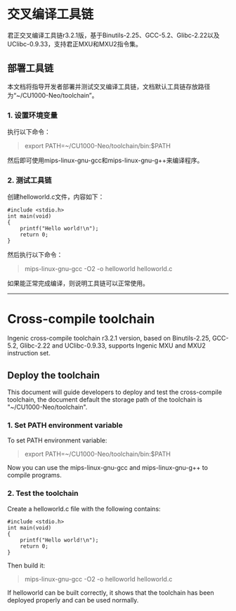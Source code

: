 # 交叉编译工具链
君正交叉编译工具链r3.2.1版，基于Binutils-2.25、GCC-5.2、Glibc-2.22以及UClibc-0.9.33，支持君正MXU和MXU2指令集。  
  
## 部署工具链
本文档将指导开发者部署并测试交叉编译工具链，文档默认工具链存放路径为“~/CU1000-Neo/toolchain”。  

### 1. 设置环境变量
执行以下命令：  

>export PATH=~/CU1000-Neo/toolchain/bin:$PATH  

然后即可使用mips-linux-gnu-gcc和mips-linux-gnu-g++来编译程序。  

### 2. 测试工具链
创建helloworld.c文件，内容如下： 

```
#include <stdio.h>
int main(void)
{
    printf("Hello world!\n");
    return 0;
}
```

然后执行以下命令：  

>mips-linux-gnu-gcc -O2 -o helloworld helloworld.c  

如果能正常完成编译，则说明工具链可以正常使用。  
  
***
  
# Cross-compile toolchain
Ingenic cross-compile toolchain r3.2.1 version, based on Binutils-2.25, GCC-5.2, Glibc-2.22 and UClibc-0.9.33, supports Ingenic MXU and MXU2 instruction set.  
  
## Deploy the toolchain
This document will guide developers to deploy and test the cross-compile toolchain, the document default the storage path of the toolchain is "~/CU1000-Neo/toolchain".  

### 1. Set PATH environment variable
To set PATH environment variable:  

>export PATH=~/CU1000-Neo/toolchain/bin:$PATH  

Now you can use the mips-linux-gnu-gcc and mips-linux-gnu-g++ to compile programs.  

### 2. Test the toolchain
Create a helloworld.c file with the following contains:  

```
#include <stdio.h>
int main(void)
{
    printf("Hello world!\n");
    return 0;
}
```

Then build it:  

>mips-linux-gnu-gcc -O2 -o helloworld helloworld.c  

If helloworld can be built correctly, it shows that the toolchain has been deployed properly and can be used normally.
